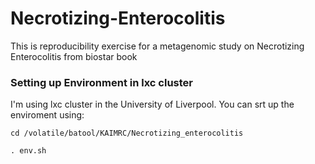 # Necrotizing-Enterocolitis

This is reproducibility exercise for a metagenomic study on Necrotizing Enterocolitis from biostar book


### Setting up Environment in lxc cluster

I'm using lxc cluster in the University of Liverpool. You can srt up the enviroment using: 

```
cd /volatile/batool/KAIMRC/Necrotizing_enterocolitis

. env.sh
```
